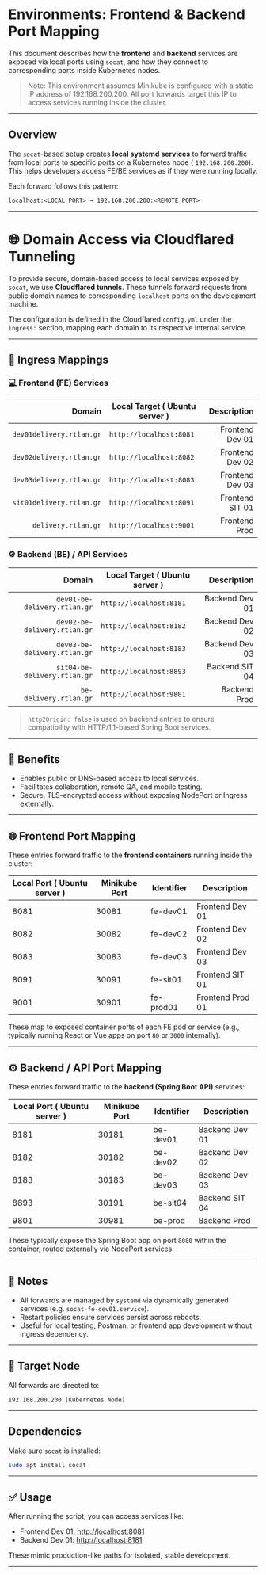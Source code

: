 # Environments: Frontend & Backend Port Mapping

This document describes how the **frontend** and **backend** services are exposed via local ports using `socat`, and how they connect to corresponding
ports inside Kubernetes nodes.

> Note: This environment assumes Minikube is configured with a static IP address of 192.168.200.200. All port forwards target this IP to access
> services running inside the cluster.

---

## Overview

The `socat`-based setup creates **local systemd services** to forward traffic from local ports to specific ports on a Kubernetes node (
`192.168.200.200`). This helps developers access FE/BE services as if they were running locally.

Each forward follows this pattern:

```
localhost:<LOCAL_PORT> → 192.168.200.200:<REMOTE_PORT>
```

---

# 🌐 Domain Access via Cloudflared Tunneling

To provide secure, domain-based access to local services exposed by `socat`, we use **Cloudflared tunnels**. These tunnels forward requests from
public domain names to corresponding `localhost` ports on the development machine.

The configuration is defined in the Cloudflared `config.yml` under the `ingress:` section, mapping each domain to its respective internal service.

---

## 🔀 Ingress Mappings

### 💻 Frontend (FE) Services

|                   Domain | Local Target ( Ubuntu server ) |     Description |
|-------------------------:|--------------------------------|----------------:|
| `dev01delivery.rtlan.gr` | `http://localhost:8081`        | Frontend Dev 01 |
| `dev02delivery.rtlan.gr` | `http://localhost:8082`        | Frontend Dev 02 |
| `dev03delivery.rtlan.gr` | `http://localhost:8083`        | Frontend Dev 03 |
| `sit01delivery.rtlan.gr` | `http://localhost:8091`        | Frontend SIT 01 |
|      `delivery.rtlan.gr` | `http://localhost:9001`        |   Frontend Prod |

### ⚙️ Backend (BE) / API Services

|                       Domain | Local Target ( Ubuntu server ) |    Description |
|-----------------------------:|--------------------------------|---------------:|
| `dev01-be-delivery.rtlan.gr` | `http://localhost:8181`        | Backend Dev 01 |
| `dev02-be-delivery.rtlan.gr` | `http://localhost:8182`        | Backend Dev 02 |
| `dev03-be-delivery.rtlan.gr` | `http://localhost:8183`        | Backend Dev 03 |
| `sit04-be-delivery.rtlan.gr` | `http://localhost:8893`        | Backend SIT 04 |
|       `be-delivery.rtlan.gr` | `http://localhost:9801`        |   Backend Prod |

> `http2Origin: false` is used on backend entries to ensure compatibility with HTTP/1.1-based Spring Boot services.

---

## 🧰 Benefits

* Enables public or DNS-based access to local services.
* Facilitates collaboration, remote QA, and mobile testing.
* Secure, TLS-encrypted access without exposing NodePort or Ingress externally.

---

## 🌐 Frontend Port Mapping

These entries forward traffic to the **frontend containers** running inside the cluster:

| Local Port ( Ubuntu server ) | Minikube Port | Identifier | Description      |
|------------------------------|---------------|------------|------------------|
| 8081                         | 30081         | fe-dev01   | Frontend Dev 01  |
| 8082                         | 30082         | fe-dev02   | Frontend Dev 02  |
| 8083                         | 30083         | fe-dev03   | Frontend Dev 03  |
| 8091                         | 30091         | fe-sit01   | Frontend SIT 01  |
| 9001                         | 30901         | fe-prod01  | Frontend Prod 01 |

These map to exposed container ports of each FE pod or service (e.g., typically running React or Vue apps on port `80` or `3000` internally).

---

## ⚙️ Backend / API Port Mapping

These entries forward traffic to the **backend (Spring Boot API)** services:

| Local Port ( Ubuntu server ) | Minikube Port | Identifier | Description    |
|------------------------------|---------------|------------|----------------|
| 8181                         | 30181         | be-dev01   | Backend Dev 01 |
| 8182                         | 30182         | be-dev02   | Backend Dev 02 |
| 8183                         | 30183         | be-dev03   | Backend Dev 03 |
| 8893                         | 30191         | be-sit04   | Backend SIT 04 |
| 9801                         | 30981         | be-prod    | Backend Prod   |

These typically expose the Spring Boot app on port `8080` within the container, routed externally via NodePort services.

---

## 🔐 Notes

* All forwards are managed by `systemd` via dynamically generated services (e.g. `socat-fe-dev01.service`).
* Restart policies ensure services persist across reboots.
* Useful for local testing, Postman, or frontend app development without ingress dependency.

---

## 🚀 Target Node

All forwards are directed to:

```
192.168.200.200 (Kubernetes Node)
```

---

## Dependencies

Make sure `socat` is installed:

```bash
sudo apt install socat
```

---

## ✅ Usage

After running the script, you can access services like:

* Frontend Dev 01: [http://localhost:8081](http://localhost:8081)
* Backend Dev 01: [http://localhost:8181](http://localhost:8181)

These mimic production-like paths for isolated, stable development.

---
